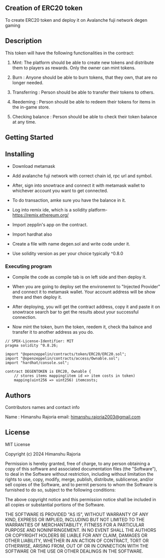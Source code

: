 ##  Creation of ERC20 token

To create ERC20 token and deploy it on Avalanche fuji network degen gaming

## Description

This token will have the following functionalities in the contract:

1. Mint: The platform should be able to create new tokens and distribute them to players as rewards. Only the owner can mint tokens.
 
2. Burn : Anyone should be able to burn tokens, that they own, that are no longer needed.
   
3. Transferring : Person should be able to transfer their tokens to others.
 
4. Reedeming : Person should be able to redeem their tokens for items in the in-game store.
   
5. Checking balance : Person should be able to check their token balance at any time.
   

## Getting Started

## Installing

* Download metamask
  
* Add avalanche fuji network with correct chain id, rpc url and symbol.
  
* After, sign into snowtrace and connect it with metamask wallet to whichever account you want to get connected.

* To do transaction, amke sure you have the balance in it.
  
* Log into remix ide, which is a solidity platform- https://remix.ethereum.org/
  
* Import zepplin's app on the contract.
  
* Import hardhat also
  
* Create a file with name degen.sol and write code under it.
  
* Use solidity version as per your choice typically ^0.8.0

### Executing program

* Compile the code as compile tab is on left side and then deploy it.
  
* When you are going to deploy set the environemnt to "Injected Provider" and connect it to metamask wallet. Your account address will be show there and then deploy it.
  
* After deploying, you will get the contract address, copy it and paste it on snowtrace search bar to get the results about your successful connection.
  
* Now mint the token, burn the token, reedem it, check tha balnce and transfer it to another address as you do.
  
```
// SPDX-License-Identifier: MIT
pragma solidity ^0.8.26;

import "@openzeppelin/contracts/token/ERC20/ERC20.sol";
import "@openzeppelin/contracts/access/Ownable.sol";
import "hardhat/console.sol";

contract DEGENTOKEN is ERC20, Ownable {
    // stores items mapping(item id => item costs in token)
    mapping(uint256 => uint256) itemcosts;

```
## Authors

Contributors names and contact info

Name : Himanshu Rajoria
email: himanshu.rajoria2003@gmail.com

## License

MIT License

Copyright (c) 2024 Himanshu Rajoria

Permission is hereby granted, free of charge, to any person obtaining a copy of this software and associated documentation files (the "Software"), 
to deal in the Software without restriction, including without limitation the rights to use, copy, modify, merge, publish, distribute, sublicense, and/or sell copies of the Software, 
and to permit persons to whom the Software is furnished to do so, subject to the following conditions:

The above copyright notice and this permission notice shall be included in all copies or substantial portions of the Software.

THE SOFTWARE IS PROVIDED "AS IS", WITHOUT WARRANTY OF ANY KIND, EXPRESS OR IMPLIED, INCLUDING BUT NOT LIMITED TO THE WARRANTIES OF MERCHANTABILITY, FITNESS FOR A PARTICULAR PURPOSE AND NONINFRINGEMENT. IN NO EVENT SHALL THE AUTHORS OR COPYRIGHT HOLDERS BE LIABLE FOR ANY CLAIM, DAMAGES OR OTHER LIABILITY, WHETHER IN AN ACTION OF CONTRACT, TORT OR OTHERWISE, ARISING FROM, OUT OF OR IN CONNECTION WITH THE SOFTWARE OR THE USE OR OTHER DEALINGS IN THE SOFTWARE.

